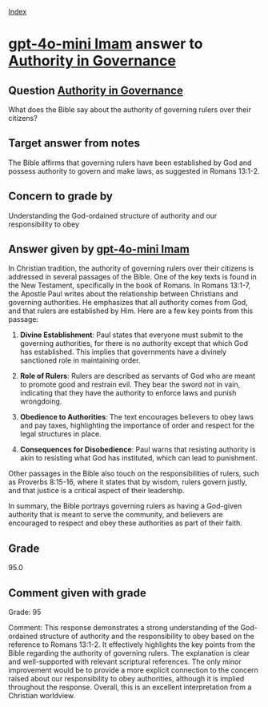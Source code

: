 
[Index](../../index.md)
# [gpt-4o-mini Imam](../../answering_models/gpt-4o-mini_Imam.md) answer to [Authority in Governance](../../questions/Authority_in_Governance.md)

## Question [Authority in Governance](../../questions/Authority_in_Governance.md)
What does the Bible say about the authority of governing rulers over their citizens?

## Target answer from notes
The Bible affirms that governing rulers have been established by God and possess authority to govern and make laws, as suggested in Romans 13:1-2.

## Concern to grade by
Understanding the God-ordained structure of authority and our responsibility to obey

## Answer given by [gpt-4o-mini Imam](../../answering_models/gpt-4o-mini_Imam.md)
In Christian tradition, the authority of governing rulers over their citizens is addressed in several passages of the Bible. One of the key texts is found in the New Testament, specifically in the book of Romans. In Romans 13:1-7, the Apostle Paul writes about the relationship between Christians and governing authorities. He emphasizes that all authority comes from God, and that rulers are established by Him. Here are a few key points from this passage:

1. **Divine Establishment**: Paul states that everyone must submit to the governing authorities, for there is no authority except that which God has established. This implies that governments have a divinely sanctioned role in maintaining order.

2. **Role of Rulers**: Rulers are described as servants of God who are meant to promote good and restrain evil. They bear the sword not in vain, indicating that they have the authority to enforce laws and punish wrongdoing.

3. **Obedience to Authorities**: The text encourages believers to obey laws and pay taxes, highlighting the importance of order and respect for the legal structures in place.

4. **Consequences for Disobedience**: Paul warns that resisting authority is akin to resisting what God has instituted, which can lead to punishment.

Other passages in the Bible also touch on the responsibilities of rulers, such as Proverbs 8:15-16, where it states that by wisdom, rulers govern justly, and that justice is a critical aspect of their leadership.

In summary, the Bible portrays governing rulers as having a God-given authority that is meant to serve the community, and believers are encouraged to respect and obey these authorities as part of their faith.

## Grade
95.0

## Comment given with grade
Grade: 95

Comment: This response demonstrates a strong understanding of the God-ordained structure of authority and the responsibility to obey based on the reference to Romans 13:1-2. It effectively highlights the key points from the Bible regarding the authority of governing rulers. The explanation is clear and well-supported with relevant scriptural references. The only minor improvement would be to provide a more explicit connection to the concern raised about our responsibility to obey authorities, although it is implied throughout the response. Overall, this is an excellent interpretation from a Christian worldview.
